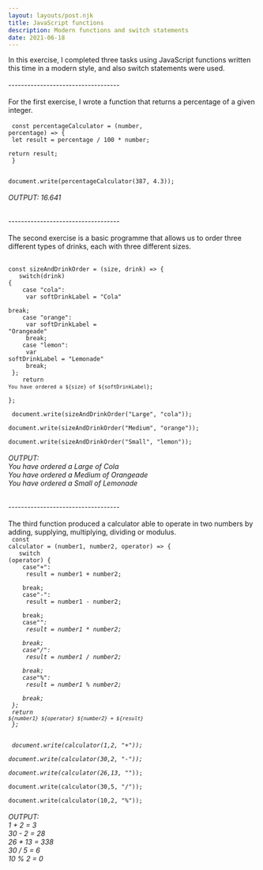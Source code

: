 ```yaml
---
layout: layouts/post.njk
title: JavaScript functions
description: Modern functions and switch statements
date: 2021-06-18
---
```


In this exercise, I completed three tasks using JavaScript functions written this time in a modern style, and also switch statements were used.
<br/><br/>-----------------------------------<br/><br/>
For the first exercise, I wrote a function that returns a percentage of a given integer.<br/>
<br/>
<code>
const percentageCalculator = (number, percentage) => {<br/>
  let result = percentage / 100 * number;<br/>
  return result;<br/>
}<br/>
<br/>
document.write(percentageCalculator(387, 4.3));</code>
<br/><br/>
<em>OUTPUT: 16.641 </em>


<br/>-----------------------------------<br/><br/>
The second exercise is a basic programme that allows us to order three different types of drinks, each with three different sizes.
<br/><br/>
<code>
const sizeAndDrinkOrder = (size, drink) => {<br/>
 &nbsp; switch(drink) {<br/>
  &nbsp;&nbsp;  case "cola":<br/>
 &nbsp;&nbsp;&nbsp;     var softDrinkLabel = "Cola"<br/>
 &nbsp;&nbsp;&nbsp;     break;<br/>
 &nbsp;&nbsp;   case "orange":<br/>
  &nbsp;&nbsp;&nbsp;    var softDrinkLabel = "Orangeade"<br/>
  &nbsp;&nbsp;&nbsp;    break;<br/>
 &nbsp;&nbsp;   case "lemon":<br/>
  &nbsp;&nbsp;&nbsp;    var softDrinkLabel = "Lemonade"<br/>
   &nbsp;&nbsp;&nbsp;   break;<br/>
  };<br/>
 &nbsp;&nbsp; return `You have ordered a ${size} of ${softDrinkLabel}`;<br/>
};<br/>
<br/>
document.write(sizeAndDrinkOrder("Large", "cola"));<br/>
document.write(sizeAndDrinkOrder("Medium", "orange"));<br/>
document.write(sizeAndDrinkOrder("Small", "lemon"));</code><br/>
<br/>
<em>OUTPUT:<br/>
You have ordered a Large of Cola<br/>
You have ordered a Medium of Orangeade<br/>
You have ordered a Small of Lemonade
</em>

<br/>-----------------------------------<br/><br/>
The third function produced a calculator able to operate in two numbers by adding, supplying, multiplying, dividing or modulus.
<br/>
<code>
const calculator = (number1, number2, operator) => {<br/>
 &nbsp; switch (operator) {<br/>
  &nbsp;&nbsp;    case"+":<br/>
      &nbsp;&nbsp;&nbsp;   result = number1 + number2;<br/>
      &nbsp;&nbsp;&nbsp;   break;<br/>
  &nbsp;&nbsp;    case"-":<br/>
      &nbsp;&nbsp;&nbsp;   result = number1 - number2;<br/>
    &nbsp;&nbsp;&nbsp;     break;<br/>
 &nbsp;&nbsp;     case"*":<br/>
   &nbsp;&nbsp;&nbsp;      result = number1 * number2;<br/>
   &nbsp;&nbsp;&nbsp;      break;<br/>
  &nbsp;&nbsp;    case"/":<br/>
   &nbsp;&nbsp;&nbsp;      result = number1 / number2;<br/>
   &nbsp;&nbsp;&nbsp;      break;<br/>
  &nbsp;&nbsp;    case"%":<br/>
  &nbsp;&nbsp;&nbsp;       result = number1 % number2;<br/>
  &nbsp;&nbsp;&nbsp;       break;<br/>
  };<br/>
  return `${number1} ${operator} ${number2} = ${result}`<br/>
};<br/>
<br/>
document.write(calculator(1,2, "+"));<br/>
document.write(calculator(30,2, "-"));<br/>
document.write(calculator(26,13, "*"));<br/>
document.write(calculator(30,5, "/"));<br/>
document.write(calculator(10,2, "%"));</code><br/>
<br/>
<em>OUTPUT:<br/>
1 + 2 = 3<br/>
30 - 2 = 28<br/>
26 * 13 = 338<br/>
30 / 5 = 6<br/>
10 % 2 = 0<br/>
</em>